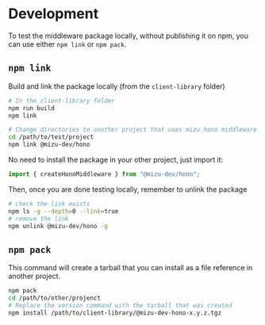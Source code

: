 # Development

To test the middleware package locally, without publishing it on npm, you can use either `npm link` or `npm pack`.

## `npm link`

Build and link the package locally (from the `client-library` folder)

```sh
# In the client-library folder
npm run build
npm link

# Change directories to another project that uses mizu hono middleware
cd /path/to/test/project
npm link @mizu-dev/hono
```

No need to install the package in your other project, just import it:

```ts
import { createHonoMiddleware } from "@mizu-dev/hono";
```

Then, once you are done testing locally, remember to unlink the package

```sh
# check the link exists
npm ls -g --depth=0 --link=true
# remove the link
npm unlink @mizu-dev/hono -g
```

## `npm pack`

This command will create a tarball that you can install as a file reference in another project.

```sh
npm pack
cd /path/to/other/projenct
# Replace the version command with the tarball that was created
npm install /path/to/client-library/@mizu-dev-hono-x.y.z.tgz
```
